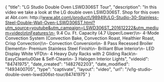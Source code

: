 {
    "title": "LG Studio Double Oven LSWD306ST Tour",
    "description": "In this video we take a look at the LG double oven LSWD306ST.  Shop for this oven at Abt.com: http:\/\/www.abt.com\/product\/98949\/LG-Studio-30-Stainless-Steel-Double-Wall-Oven-LSWD306ST.html?utm_source=youtube&utm_campaign=LSWD306ST_201612222&utm_medium=video\n\nFeatures:\n- 9.4 Cu. Ft. Capacity (4.7 Upper\/Lower)\n- 4-Mode Convection System (Convection Bake, Convection Roast, Healthier Roast, Crisp Convection)\n- Convection Conversion\n- 8 Pass Recessed Broiler Element\n- Premium Stainless Steel Finish\n- Brilliant Blue Interior\n- LED Display White VFD\n- 4 Heavy Duty Racks with 2 Gliding Rack\n- EasyClean\u00ae & Self-Clean\n- 3 Halogen Interior Lights",
    "videoid": "84741975",
    "date_created": "1482762203",
    "date_modified": "1493400705",
    "type": "captivate",
    "layout": "video",
    "url": "\/v\/lg-studio-double-oven-lswd306st-tour\/84741975"
}